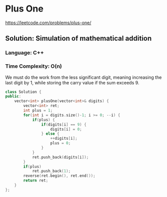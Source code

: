 # Plus One
https://leetcode.com/problems/plus-one/

## Solution: Simulation of mathematical addition
### Language: C++
### Time Complexity: O(n)

We must do the work from the less significant digit, meaning increasing the last digit by 1, while storing the carry value if the sum exceeds 9.

```C++
class Solution {
public:
    vector<int> plusOne(vector<int>& digits) {
        vector<int> ret;
        int plus = 1;
        for(int i = digits.size()-1; i >= 0; --i) {
            if(plus) {
                if(digits[i] == 9) {
                    digits[i] = 0;
                } else {
                    ++digits[i];
                    plus = 0;
                }
            }
            ret.push_back(digits[i]);
        }
        if(plus)
            ret.push_back(1);
        reverse(ret.begin(), ret.end());
        return ret;
    }
};
```

